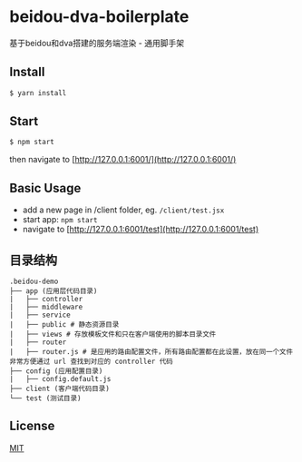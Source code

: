# beidou-dva-boilerplate

基于beidou和dva搭建的服务端渲染 - 通用脚手架

## Install

```bash
$ yarn install
```

## Start

```bash
$ npm start
```

then navigate to [http://127.0.0.1:6001/](http://127.0.0.1:6001/)

## Basic Usage

* add a new page in /client folder, eg. `/client/test.jsx`
* start app: `npm start`
* navigate to [http://127.0.0.1:6001/test](http://127.0.0.1:6001/test)

## 目录结构

```
.beidou-demo
├── app (应用层代码目录)
|   ├── controller
|   ├── middleware
|   ├── service
|   ├── public # 静态资源目录
|   ├── views # 存放模板文件和只在客户端使用的脚本目录文件
|   ├── router
|   ├── router.js # 是应用的路由配置文件，所有路由配置都在此设置，放在同一个文件非常方便通过 url 查找到对应的 controller 代码
├── config (应用配置目录)
|   ├── config.default.js
├── client (客户端代码目录)
└── test (测试目录)
```

## License

[MIT](LICENSE)

